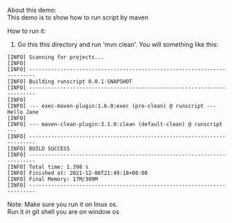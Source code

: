 About this demo: </br>
This demo is to show how to run script by maven </br>

How to run it:</br>
1. Go this this directory and run 'mvn clean'. You will something like this:
```
[INFO] Scanning for projects...
[INFO]
[INFO] ------------------------------------------------------------------------
[INFO] Building runscript 0.0.1-SNAPSHOT
[INFO] ------------------------------------------------------------------------
[INFO]
[INFO] --- exec-maven-plugin:1.6.0:exec (pre-clean) @ runscript ---
Hello Jane
[INFO]
[INFO] --- maven-clean-plugin:3.1.0:clean (default-clean) @ runscript ---
[INFO] ------------------------------------------------------------------------
[INFO] BUILD SUCCESS
[INFO] ------------------------------------------------------------------------
[INFO] Total time: 1.398 s
[INFO] Finished at: 2021-12-06T21:49:18+08:00
[INFO] Final Memory: 17M/309M
[INFO] ------------------------------------------------------------------------

```

Note:
Make sure you run it on linux os. </br>
Run it in git shell you are on window os
